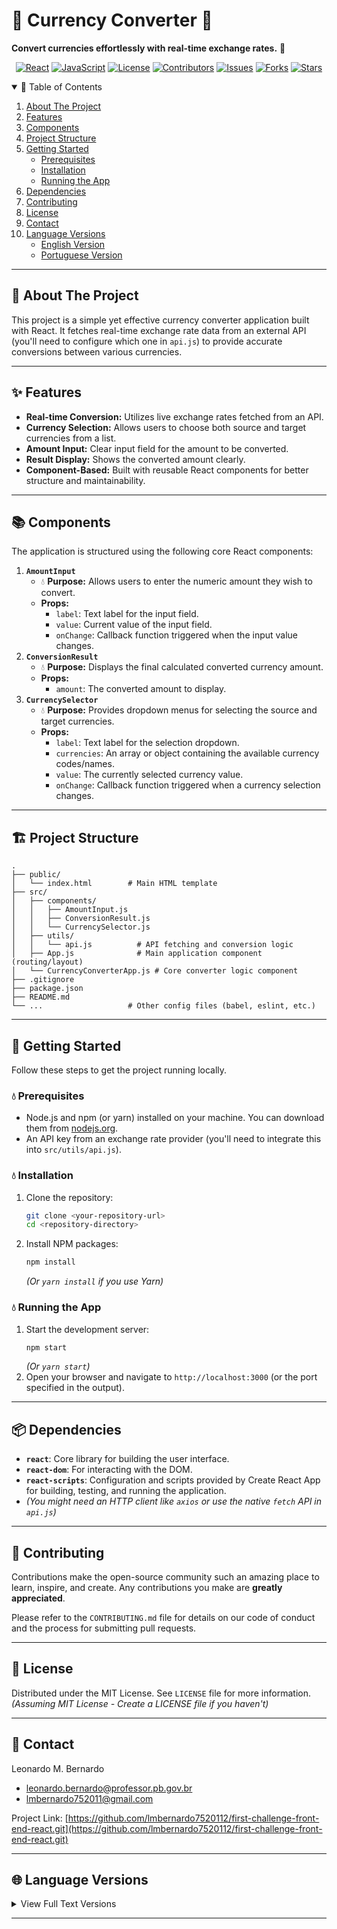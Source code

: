 # 🌊 Currency Converter 💱

**Convert currencies effortlessly with real-time exchange rates.** 🔄

</div>

<div align="center">

<!-- Badges -->
[![React][React-shield]][React-url]
[![JavaScript][JavaScript-shield]][JavaScript-url]
[![License][License-shield]][License-url]
[![Contributors][Contributors-shield]][Contributors-url]
[![Issues][Issues-shield]][Issues-url]
[![Forks][Forks-shield]][Forks-url]
[![Stars][Stars-shield]][Stars-url]

</div>

<!-- Accordion Navigation -->
<details open>
<summary>🌊 Table of Contents</summary>
<ol>
  <li><a href="#-about-the-project">About The Project</a></li>
  <li><a href="#-features">Features</a></li>
  <li><a href="#-components">Components</a></li>
  <li><a href="#%EF%B8%8F-project-structure">Project Structure</a></li>
  <li><a href="#-getting-started">Getting Started</a>
    <ul>
      <li><a href="#-prerequisites">Prerequisites</a></li>
      <li><a href="#-installation">Installation</a></li>
      <li><a href="#-running-the-app">Running the App</a></li>
    </ul>
  </li>
  <li><a href="#-dependencies">Dependencies</a></li>
  <li><a href="#-contributing">Contributing</a></li>
  <li><a href="#-license">License</a></li>
  <li><a href="#-contact">Contact</a></li>
  <li><a href="#-language-versions">Language Versions</a>
    <ul>
      <li><a href="#english-version">English Version</a></li>
      <li><a href="#portuguese-version">Portuguese Version</a></li>
    </ul>
  </li>
</ol>
</details>

---

## 📖 About The Project

This project is a simple yet effective currency converter application built with React. It fetches real-time exchange rate data from an external API (you'll need to configure which one in `api.js`) to provide accurate conversions between various currencies.

---

## ✨ Features

*   **Real-time Conversion:** Utilizes live exchange rates fetched from an API.
*   **Currency Selection:** Allows users to choose both source and target currencies from a list.
*   **Amount Input:** Clear input field for the amount to be converted.
*   **Result Display:** Shows the converted amount clearly.
*   **Component-Based:** Built with reusable React components for better structure and maintainability.

---

## 📚 Components

The application is structured using the following core React components:

1.  **`AmountInput`**
    *   💧 **Purpose:** Allows users to enter the numeric amount they wish to convert.
    *   **Props:**
        *   `label`: Text label for the input field.
        *   `value`: Current value of the input field.
        *   `onChange`: Callback function triggered when the input value changes.
2.  **`ConversionResult`**
    *   💧 **Purpose:** Displays the final calculated converted currency amount.
    *   **Props:**
        *   `amount`: The converted amount to display.
3.  **`CurrencySelector`**
    *   💧 **Purpose:** Provides dropdown menus for selecting the source and target currencies.
    *   **Props:**
        *   `label`: Text label for the selection dropdown.
        *   `currencies`: An array or object containing the available currency codes/names.
        *   `value`: The currently selected currency value.
        *   `onChange`: Callback function triggered when a currency selection changes.

---

## 🏗️ Project Structure

```
.
├── public/
│   └── index.html        # Main HTML template
├── src/
│   ├── components/
│   │   ├── AmountInput.js
│   │   ├── ConversionResult.js
│   │   └── CurrencySelector.js
│   ├── utils/
│   │   └── api.js          # API fetching and conversion logic
│   ├── App.js              # Main application component (routing/layout)
│   └── CurrencyConverterApp.js # Core converter logic component
├── .gitignore
├── package.json
├── README.md
└── ...                   # Other config files (babel, eslint, etc.)
```

---

## 🚀 Getting Started

Follow these steps to get the project running locally.

### 💧 Prerequisites

*   Node.js and npm (or yarn) installed on your machine. You can download them from [nodejs.org](https://nodejs.org/).
*   An API key from an exchange rate provider (you'll need to integrate this into `src/utils/api.js`).

### 💧 Installation

1.  Clone the repository:
    ```sh
    git clone <your-repository-url>
    cd <repository-directory>
    ```
2.  Install NPM packages:
    ```sh
    npm install
    ```
    *(Or `yarn install` if you use Yarn)*

### 💧 Running the App

1.  Start the development server:
    ```sh
    npm start
    ```
    *(Or `yarn start`)*
2.  Open your browser and navigate to `http://localhost:3000` (or the port specified in the output).

---

## 📦 Dependencies

*   **`react`**: Core library for building the user interface.
*   **`react-dom`**: For interacting with the DOM.
*   **`react-scripts`**: Configuration and scripts provided by Create React App for building, testing, and running the application.
*   *(You might need an HTTP client like `axios` or use the native `fetch` API in `api.js`)*

---

## 🤝 Contributing

Contributions make the open-source community such an amazing place to learn, inspire, and create. Any contributions you make are **greatly appreciated**.

Please refer to the `CONTRIBUTING.md` file for details on our code of conduct and the process for submitting pull requests.

---

## 📜 License

Distributed under the MIT License. See `LICENSE` file for more information. *(Assuming MIT License - Create a LICENSE file if you haven't)*

---

## 📧 Contact

Leonardo M. Bernardo

*   <a href="mailto:leonardo.bernardo@professor.pb.gov.br">leonardo.bernardo@professor.pb.gov.br</a>
*   <a href="mailto:lmbernardo752011@gmail.com">lmbernardo752011@gmail.com</a>

Project Link: [https://github.com/lmbernardo7520112/first-challenge-front-end-react.git](https://github.com/lmbernardo7520112/first-challenge-front-end-react.git)

---

## 🌐 Language Versions

<details>
<summary>View Full Text Versions</summary>

### <a name="english-version"></a> English

Welcome to the Currency Converter project! This React application allows you to convert currencies using real-time exchange rates obtained from an API. 🔄

#### Components 📚

1. **AmountInput**

   - This component allows users to enter the amount to be converted.
   - Props:
     - `label`: Label for the input field.
     - `value`: Value of the input field.
     - `onChange`: Function to handle input changes.

2. **ConversionResult**

   - This component displays the converted amount.
   - Props:
     - `amount`: The converted amount to be displayed.

3. **CurrencySelector**

   - This component allows users to select source and target currencies.
   - Props:
     - `label`: Label for the select input.
     - `currencies`: List of available currencies.
     - `value`: Value of the selected currency.
     - `onChange`: Function to handle currency selection changes.

#### Functionality ⚙️

The `CurrencyConverterApp` component provides the main functionality of the application. It fetches currencies from an external API, allows users to select source and target currencies, enter the amount to be converted, and displays the converted amount.

#### How to Use 🚀

1. Clone the repository to your local machine.
2. Install dependencies using `npm install`.
3. Run the application using `npm start`.
4. Open your browser and navigate to `http://localhost:3000`.
5. Select source and target currencies, enter the amount to convert, and click the Convert button to see the result.

#### Dependencies 📦

This project relies on the following dependencies:

- `react`: JavaScript library for building user interfaces.
- `react-dom`: React package for working with the DOM.
- `react-scripts`: Scripts and configuration used by Create React App.

#### Project Structure
*(See <a href="#%EF%B8%8F-project-structure">Project Structure</a> section above)*

#### Contributing 🤝

Contributions to this project are welcome! If you'd like to contribute, please follow the guidelines outlined in the [CONTRIBUTING.md] file.

#### Contact 📧

If you have any questions or suggestions regarding this project, feel free to contact us at [leonardo.bernardo@professor.pb.gov.br](mailto:leonardo.bernardo@professor.pb.gov.br).

Thank you for using the Currency Converter! Happy converting! 🎉

---

### <a name="portuguese-version"></a> Português

Bem-vindo ao projeto Conversor de Moedas! Este aplicativo React permite que você converta moedas usando taxas de câmbio em tempo real obtidas de uma API. 🔄

#### Componentes 📚

1. **AmountInput**

   - Este componente permite que os usuários insiram o valor a ser convertido.
   - Props:
     - `label`: Rótulo para o campo de entrada.
     - `value`: Valor do campo de entrada.
     - `onChange`: Função para lidar com as mudanças de entrada.

2. **ConversionResult**

   - Este componente exibe o valor convertido.
   - Props:
     - `amount`: O valor convertido a ser exibido.

3. **CurrencySelector**

   - Este componente permite que os usuários selecionem as moedas de origem e destino.
   - Props:
     - `label`: Rótulo para o campo de seleção.
     - `currencies`: Lista de moedas disponíveis.
     - `value`: Valor da moeda selecionada.
     - `onChange`: Função para lidar com as mudanças de seleção de moeda.

#### Funcionalidade ⚙️

O componente `CurrencyConverterApp` fornece a funcionalidade principal do aplicativo. Ele busca moedas de uma API externa, permite que os usuários selecionem as moedas de origem e destino, insiram o valor a ser convertido e exibe o valor convertido.

#### Como Usar 🚀

1. Clone o repositório para sua máquina local.
2. Instale as dependências usando `npm install`.
3. Execute o aplicativo usando `npm start`.
4. Abra seu navegador e acesse `http://localhost:3000`.
5. Selecione as moedas de origem e destino, insira o valor a ser convertido e clique no botão Converter para ver o resultado.

#### Dependências 📦

Este projeto depende das seguintes dependências:

- `react`: Biblioteca JavaScript para construir interfaces de usuário.
- `react-dom`: Pacote React para trabalhar com o DOM.
- `react-scripts`: Scripts e configuração usados pelo Create React App.

#### Estrutura do Projeto
*(Veja a seção <a href="#%EF%B8%8F-project-structure">Estrutura do Projeto</a> acima)*

#### Contribuições 🤝

Contribuições para este projeto são bem-vindas! Se você gostaria de contribuir, siga as diretrizes descritas no arquivo [CONTRIBUTING.md](CONTRIBUTING.md).

#### Contato 📧

Se você tiver alguma dúvida ou sugestão sobre este projeto, sinta-se à vontade para entrar em contato conosco em [leonardo.bernardo@professor.pb.gov.br](mailto:leonardo.bernardo@professor.pb.gov.br) ou [lmbernardo752011@gmail.com](mailto:lmbernardo752011@gmail.com).

Obrigado por usar o Conversor de Moedas! Feliz conversão! 🎉

</details>

---

<!-- MARKDOWN LINKS & IMAGES -->
[React-shield]: https://img.shields.io/badge/React-61DAFB?style=flat-square&logo=react&logoColor=black&color=8a2be2
[React-url]: https://reactjs.org/
[JavaScript-shield]: https://img.shields.io/badge/JavaScript-F7DF1E?style=flat-square&logo=javascript&logoColor=black&color=8a2be2
[JavaScript-url]: https://developer.mozilla.org/en-US/docs/Web/JavaScript
[License-shield]: https://img.shields.io/github/license/lmbernardo7520112/first-challenge-front-end-react?style=flat-square&color=8a2be2
[License-url]: https://github.com/lmbernardo7520112/first-challenge-front-end-react/blob/main/LICENSE
[Contributors-shield]: https://img.shields.io/github/contributors/lmbernardo7520112/first-challenge-front-end-react?style=flat-square&color=8a2be2
[Contributors-url]: https://github.com/lmbernardo7520112/first-challenge-front-end-react/graphs/contributors
[Issues-shield]: https://img.shields.io/github/issues/lmbernardo7520112/first-challenge-front-end-react?style=flat-square&color=8a2be2
[Issues-url]: https://github.com/lmbernardo7520112/first-challenge-front-end-react/issues
[Forks-shield]: https://img.shields.io/github/forks/lmbernardo7520112/first-challenge-front-end-react?style=flat-square&color=8a2be2
[Forks-url]: https://github.com/lmbernardo7520112/first-challenge-front-end-react/network/members
[Stars-shield]: https://img.shields.io/github/stars/lmbernardo7520112/first-challenge-front-end-react?style=flat-square&color=8a2be2
[Stars-url]: https://github.com/lmbernardo7520112/first-challenge-front-end-react/stargazers
[CONTRIBUTING.md]: https://github.com/lmbernardo7520112/first-challenge-front-end-react/blob/main/CONTRIBUTING.md
```
